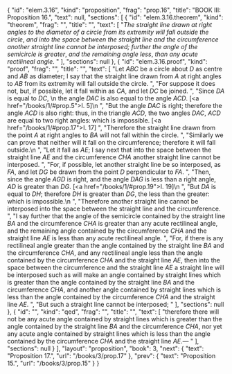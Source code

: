 {
  "id": "elem.3.16",
  "kind": "proposition",
  "frag": "prop.16",
  "title": "BOOK III: Proposition 16.",
  "text": null,
  "sections": [
    {
      "id": "elem.3.16.theorem",
      "kind": "theorem",
      "frag": "",
      "title": "",
      "text": [
        "<var>The straight line drawn at right angles to the diameter of a circle from its extremity will fall outside the circle</var>, <var>and into the space between the straight line and the circumference another straight line cannot be interposed; further the angle of the semicircle is greater</var>, <var>and the remaining angle less</var>, <var>than any acute rectilineal angle</var>. "
      ],
      "sections": null
    },
    {
      "id": "elem.3.16.proof",
      "kind": "proof",
      "frag": "",
      "title": "",
      "text": [
        "Let <var>ABC</var> be a circle about <var>D</var> as centre and <var>AB</var> as diameter; I say that the straight line drawn from <var>A</var> at right angles to <var>AB</var> from its extremity will fall outside the circle. ",
        "For suppose it does not, but, if possible, let it fall within as <var>CA</var>, and let <var>DC</var> be joined. ",
        "Since <var>DA</var> is equal to <var>DC</var>, \n       the angle <var>DAC</var> is also equal to the angle <var>ACD</var>. [<a href=\"/books/1/#prop.5\">I. 5</a>]\n      ",
        "But the angle <var>DAC</var> is right; therefore the angle <var>ACD</var> is also right: thus, in the triangle <var>ACD</var>, the two angles <var>DAC</var>, <var>ACD</var> are equal to two right angles: which is impossible. [<a href=\"/books/1/#prop.17\">I. 17</a>] ",
        "Therefore the straight line drawn from the point <var>A</var> at right angles to <var>BA</var> will not fall within the circle. ",
        "Similarly we can prove that neither will it fall on the circumference; therefore it will fall outside.\n      ",
        "Let it fall as <var>AE</var>; I say next that into the space between the straight line <var>AE</var> and the circumference <var>CHA</var> another straight line cannot be interposed. ",
        "For, if possible, let another straight line be so interposed, as <var>FA</var>, and let <var>DG</var> be drawn from the point <var>D</var> perpendicular to <var>FA</var>. ",
        "Then, since the angle <var>AGD</var> is right, and the angle <var>DAG</var> is less than a right angle, <var>AD</var> is greater than <var>DG</var>. [<a href=\"/books/1/#prop.19\">I. 19</a>]\n      ",
        "But <var>DA</var> is equal to <var>DH</var>; therefore <var>DH</var> is greater than <var>DG</var>, the less than the greater: which is impossible.\n      ",
        "Therefore another straight line cannot be interposed into the space between the straight line and the circumference. ",
        "I say further that the angle of the semicircle contained by the straight line <var>BA</var> and the circumference <var>CHA</var> is greater than any acute rectilineal angle, and the remaining angle contained by the circumference <var>CHA</var> and the straight line <var>AE</var> is less than any acute rectilineal angle. ",
        "For, if there is any rectilineal angle greater than the angle contained by the straight line <var>BA</var> and the circumference <var>CHA</var>, and any rectilineal angle less than the angle contained by the circumference <var>CHA</var> and the straight line <var>AE</var>, then into the space between the circumference and the straight line <var>AE</var> a straight line will be interposed such as will make an angle contained by straight lines which is greater than the angle contained by the straight line <var>BA</var> and the circumference <var>CHA</var>, and another angle contained by straight lines which is less than the angle contained by the circumference <var>CHA</var> and the straight line <var>AE</var>. ",
        "But such a straight line cannot be interposed; "
      ],
      "sections": null
    },
    {
      "id": "",
      "kind": "qed",
      "frag": "",
      "title": "",
      "text": [
        "therefore there will not be any acute angle contained by straight lines which is greater than the angle contained by the straight line <var>BA</var> and the circumference <var>CHA</var>, nor yet any acute angle contained by straight lines which is less than the angle contained by the circumference <var>CHA</var> and the straight line <var>AE</var>.— "
      ],
      "sections": null
    }
  ],
  "layout": "proposition",
  "book": 3,
  "next": {
    "text": "Proposition 17.",
    "url": "/books/3/prop.17"
  },
  "prev": {
    "text": "Proposition 15.",
    "url": "/books/3/prop.15"
  }
}
